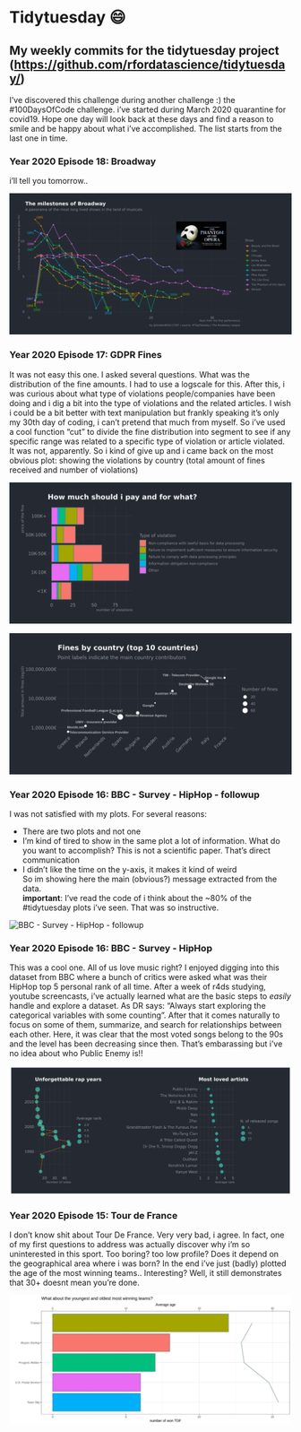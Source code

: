 <!-- README.md is generated from README.Rmd. Please edit that file -->
Tidytuesday 😄
=============

My weekly commits for the tidytuesday project (<a href="https://github.com/rfordatascience/tidytuesday/" class="uri">https://github.com/rfordatascience/tidytuesday/</a>)
-------------------------------------------------------------------------------------------------------------------------------------------------------------------------

I’ve discovered this challenge during another challenge :) the
\#100DaysOfCode challenge. i’ve started during March 2020 quarantine for
covid19. Hope one day will look back at these days and find a reason to
smile and be happy about what i’ve accomplished. The list starts from
the last one in time.

### Year 2020 Episode 18: Broadway

i’ll tell you tomorrow..

![Broadway](plots/2020_18/18_2020_Broadway.png)

### Year 2020 Episode 17: GDPR Fines

It was not easy this one. I asked several questions. What was the
distribution of the fine amounts. I had to use a logscale for this.
After this, i was curious about what type of violations people/companies
have been doing and i dig a bit into the type of violations and the
related articles. I wish i could be a bit better with text manipulation
but frankly speaking it’s only my 30th day of coding, i can’t pretend
that much from myself. So i’ve used a cool function “cut” to divide the
fine distribution into segment to see if any specific range was related
to a specific type of violation or article violated. It was not,
apparently. So i kind of give up and i came back on the most obvious
plot: showing the violations by country (total amount of fines received
and number of violations)

![GDPR violations-1](plots/2020_17/17_2020_GDPR_1.png)

![GDPR violations-2](plots/2020_17/17_2020_GDPR_2.png)

### Year 2020 Episode 16: BBC - Survey - HipHop - followup

I was not satisfied with my plots. For several reasons:  
- There are two plots and not one  
- I’m kind of tired to show in the same plot a lot of information. What
do you want to accomplish? This is not a scientific paper. That’s direct
communication  
- I didn’t like the time on the y-axis, it makes it kind of weird  
So im showing here the main (obvious?) message extracted from the
data.  
**important**: I’ve read the code of i think about the ~80% of the
\#tidytuesday plots i’ve seen. That was so instructive.

![BBC - Survey - HipHop -
followup](plots/2020_16/16_2020_HiphopBBC_followup.png)

### Year 2020 Episode 16: BBC - Survey - HipHop

This was a cool one. All of us love music right? I enjoyed digging into
this dataset from BBC where a bunch of critics were asked what was their
HipHop top 5 personal rank of all time. After a week of r4ds studying,
youtube screencasts, i’ve actually learned what are the basic steps to
*easily* handle and explore a dataset. As DR says: “Always start
exploring the categorical variables with some counting”. After that it
comes naturally to focus on some of them, summarize, and search for
relationships between each other. Here, it was clear that the most voted
songs belong to the 90s and the level has been decreasing since then.
That’s embarassing but i’ve no idea about who Public Enemy is!!

![BBC - Survey - HipHop](plots/2020_16/16_2020_HiphopBBC.png)

### Year 2020 Episode 15: Tour de France

I don’t know shit about Tour De France. Very very bad, i agree. In fact,
one of my first questions to address was actually discover why i’m so
uninterested in this sport. Too boring? too low profile? Does it depend
on the geographical area where i was born? In the end i’ve just (badly)
plotted the age of the most winning teams.. Interesting? Well, it still
demonstrates that 30+ doesnt mean you’re done.

![Tour de France](plots/2020_15/15_2020_tdf_winners.png)
